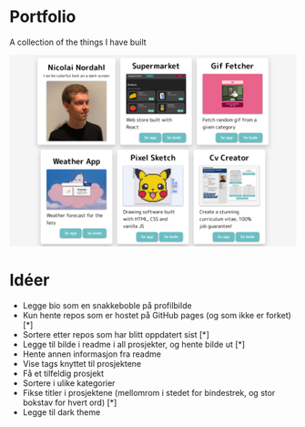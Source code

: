 # Portfolio

A collection of the things I have built

<img src="./img/screenshot.png">

# Idéer

- Legge bio som en snakkeboble på profilbilde
- Kun hente repos som er hostet på GitHub pages (og som ikke er forket) [*]
- Sortere etter repos som har blitt oppdatert sist [*]
- Legge til bilde i readme i all prosjekter, og hente bilde ut [*]
- Hente annen informasjon fra readme
- Vise tags knyttet til prosjektene
- Få et tilfeldig prosjekt
- Sortere i ulike kategorier
- Fikse titler i prosjektene (mellomrom i stedet for bindestrek, og stor bokstav for hvert ord) [*]
- Legge til dark theme